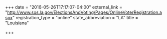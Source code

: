+++
date = "2016-05-26T17:17:07-04:00"
external_link = "http://www.sos.la.gov/ElectionsAndVoting/Pages/OnlineVoterRegistration.aspx"
registration_type = "online"
state_abbreviation = "LA"
title = "Louisiana"

+++

